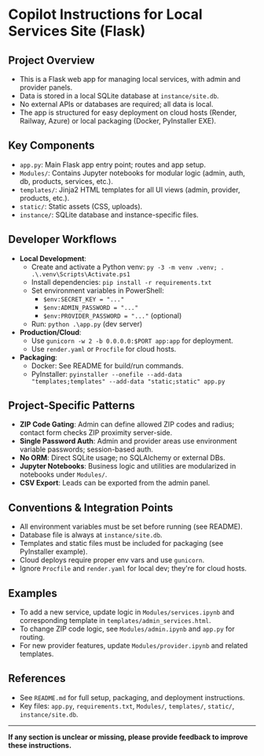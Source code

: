 # Copilot Instructions for Local Services Site (Flask)

## Project Overview
- This is a Flask web app for managing local services, with admin and provider panels.
- Data is stored in a local SQLite database at `instance/site.db`.
- No external APIs or databases are required; all data is local.
- The app is structured for easy deployment on cloud hosts (Render, Railway, Azure) or local packaging (Docker, PyInstaller EXE).

## Key Components
- `app.py`: Main Flask app entry point; routes and app setup.
- `Modules/`: Contains Jupyter notebooks for modular logic (admin, auth, db, products, services, etc.).
- `templates/`: Jinja2 HTML templates for all UI views (admin, provider, products, etc.).
- `static/`: Static assets (CSS, uploads).
- `instance/`: SQLite database and instance-specific files.

## Developer Workflows
- **Local Development**:
  - Create and activate a Python venv: `py -3 -m venv .venv; . .\.venv\Scripts\Activate.ps1`
  - Install dependencies: `pip install -r requirements.txt`
  - Set environment variables in PowerShell:
    - `$env:SECRET_KEY = "..."`
    - `$env:ADMIN_PASSWORD = "..."`
    - `$env:PROVIDER_PASSWORD = "..."` (optional)
  - Run: `python .\app.py` (dev server)
- **Production/Cloud**:
  - Use `gunicorn -w 2 -b 0.0.0.0:$PORT app:app` for deployment.
  - Use `render.yaml` or `Procfile` for cloud hosts.
- **Packaging**:
  - Docker: See README for build/run commands.
  - PyInstaller: `pyinstaller --onefile --add-data "templates;templates" --add-data "static;static" app.py`

## Project-Specific Patterns
- **ZIP Code Gating**: Admin can define allowed ZIP codes and radius; contact form checks ZIP proximity server-side.
- **Single Password Auth**: Admin and provider areas use environment variable passwords; session-based auth.
- **No ORM**: Direct SQLite usage; no SQLAlchemy or external DBs.
- **Jupyter Notebooks**: Business logic and utilities are modularized in notebooks under `Modules/`.
- **CSV Export**: Leads can be exported from the admin panel.

## Conventions & Integration Points
- All environment variables must be set before running (see README).
- Database file is always at `instance/site.db`.
- Templates and static files must be included for packaging (see PyInstaller example).
- Cloud deploys require proper env vars and use `gunicorn`.
- Ignore `Procfile` and `render.yaml` for local dev; they're for cloud hosts.

## Examples
- To add a new service, update logic in `Modules/services.ipynb` and corresponding template in `templates/admin_services.html`.
- To change ZIP code logic, see `Modules/admin.ipynb` and `app.py` for routing.
- For new provider features, update `Modules/provider.ipynb` and related templates.

## References
- See `README.md` for full setup, packaging, and deployment instructions.
- Key files: `app.py`, `requirements.txt`, `Modules/`, `templates/`, `static/`, `instance/site.db`.

---

**If any section is unclear or missing, please provide feedback to improve these instructions.**
